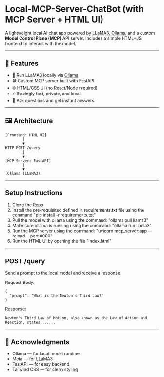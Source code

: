 # Local-MCP-Server-ChatBot (with MCP Server + HTML UI)

A lightweight local AI chat app powered by [LLaMA3](https://ollama.com/library/llama3), [Ollama](https://ollama.com/), and a custom **Model Control Plane (MCP)** API server. Includes a simple HTML+JS frontend to interact with the model.

---

## 🔧 Features

- 🚀 Run LLaMA3 locally via [Ollama](https://ollama.com)
- 🛠️ Custom MCP server built with FastAPI
- 🌐 HTML/CSS UI (no React/Node required)
- ⚡ Blazingly fast, private, and local
- 💬 Ask questions and get instant answers

---

## 🖼️ Architecture

```text
[Frontend: HTML UI]
        │
        ▼
HTTP POST /query
        │
        ▼
[MCP Server: FastAPI]
        │
        ▼
[Ollama (LLaMA3)]
```

---

## Setup Instructions

1. Clone the Repo
2. Install the pre-requisited defined in requirements.txt file using the command "pip install -r requirements.txt"
3. Pull the model with ollama using the command: "ollama pull llama3"
4. Make sure ollama is running using the command: "ollama run llama3"
5. Run the MCP server using the command: "uvicorn mcp_server:app --reload --port 8000"
6. Run the HTML UI by opening the file "index.html"

---
## POST /query

Send a prompt to the local model and receive a response.

Request Body:
```
{
  "prompt": "What is the Newton's Third Law?"
}
```
Response:
```
Newton's Third Law of Motion, also known as the Law of Action and Reaction, states:......
```
---

## 👋 Acknowledgments
- Ollama — for local model runtime
- Meta — for LLaMA3
- FastAPI — for easy backend
- Tailwind CSS — for clean styling
